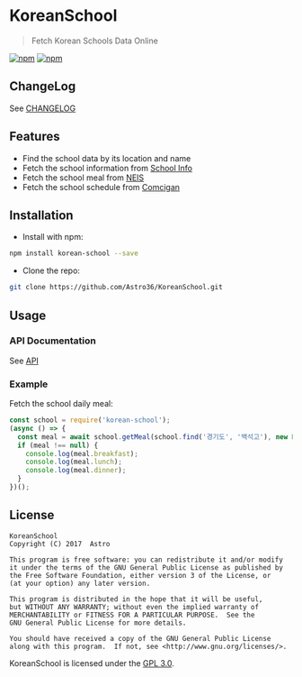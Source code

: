 # KoreanSchool

> Fetch Korean Schools Data Online

[![npm](https://img.shields.io/npm/v/korean-school.svg?style=flat-square)](https://www.npmjs.com/package/korean-school) [![npm](https://img.shields.io/npm/dt/korean-school.svg?style=flat-square)](https://www.npmjs.com/package/korean-school)

## ChangeLog

See [CHANGELOG](./CHANGELOG.md)

## Features

- Find the school data by its location and name
- Fetch the school information from [School Info](http://www.schoolinfo.go.kr)
- Fetch the school meal from [NEIS](http://www.neis.go.kr)
- Fetch the school schedule from [Comcigan](http://comcigan.co.kr)

## Installation

- Install with npm:

```bash
npm install korean-school --save
```

- Clone the repo:

```bash
git clone https://github.com/Astro36/KoreanSchool.git
```

## Usage

### API Documentation

See [API](http://astro36.me/KoreanSchool/index.html)

### Example

Fetch the school daily meal:

```javascript
const school = require('korean-school');
(async () => {
  const meal = await school.getMeal(school.find('경기도', '백석고'), new Date());
  if (meal !== null) {
    console.log(meal.breakfast);
    console.log(meal.lunch);
    console.log(meal.dinner);
  }
})();
```

## License

```text
KoreanSchool
Copyright (C) 2017  Astro

This program is free software: you can redistribute it and/or modify
it under the terms of the GNU General Public License as published by
the Free Software Foundation, either version 3 of the License, or
(at your option) any later version.

This program is distributed in the hope that it will be useful,
but WITHOUT ANY WARRANTY; without even the implied warranty of
MERCHANTABILITY or FITNESS FOR A PARTICULAR PURPOSE.  See the
GNU General Public License for more details.

You should have received a copy of the GNU General Public License
along with this program.  If not, see <http://www.gnu.org/licenses/>.
```

KoreanSchool is licensed under the [GPL 3.0](./LICENSE).
